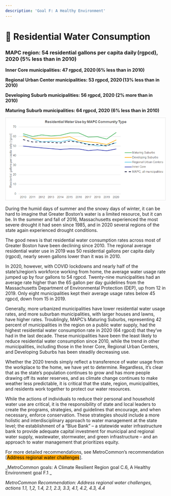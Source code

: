 ```yaml
---
description: 'Goal F: A Healthy Environment'
---
```


# 🚰 Residential Water Consumption

### **MAPC region: 54 residential gallons per capita daily (rgpcd), 2020 (5% less than in 2010)**

**Inner Core municipalities: 47 rgpcd, 2020 (6% less than in 2010)**

**Regional Urban Center municipalities: 53 rgpcd, 2020 (13% less than in 2010)**

**Developing Suburb municipalities: 56 rgpcd, 2020 (2% more than in 2010)**

**Maturing Suburb municipalities: 64 rgpcd, 2020 (6% less than in 2010)**

![](<.gitbook/assets/image (2).png>)

During the humid days of summer and the snowy days of winter, it can be hard to imagine that Greater Boston’s water is a limited resource, but it can be. In the summer and fall of 2016, Massachusetts experienced the most severe drought it had seen since 1985, and in 2020 several regions of the state again experienced drought conditions.

The good news is that residential water consumption rates across most of Greater Boston have been declining since 2010. The regional average residential water use in 2019 was 50 residential gallons per capita daily (rgpcd), nearly seven gallons lower than it was in 2010.

In 2020, however, with COVID lockdowns and nearly half of the state’s/region’s workforce working from home, the average water usage rate jumped up by four gallons to 54 rgpcd. Twenty-nine municipalities had an average rate higher than the 65 gallon per day guidelines from the Massachusetts Department of Environmental Protection (DEP), up from 12 in 2019. Only eight municipalities kept their average usage rates below 45 rgpcd, down from 15 in 2019.

Generally, more urbanized municipalities have lower residential water usage rates, and more suburban municipalities, with larger houses and lawns, have higher rates. Troublingly, MAPC’s Maturing Suburbs, representing 42 percent of municipalities in the region on a public water supply, had the highest residential water consumption rate in 2020 (64 rgpcd) that they’ve had in the last decade. These municipalities have been the least likely to reduce residential water consumption since 2010, while the trend in other municipalities, including those in the Inner Core, Regional Urban Centers, and Developing Suburbs has been steadily decreasing use.&#x20;

Whether the 2020 trends simply reflect a transference of water usage from the workplace to the home, we have yet to determine. Regardless, it’s clear that as the state’s population continues to grow and has more people drawing off its water reserves, and as climate change continues to make weather less predictable, it is critical that the state, region, municipalities, and residents work together to protect our water resources.

While the actions of individuals to reduce their personal and household water use are critical, it is the responsibility of state and local leaders to create the programs, strategies, and guidelines that encourage, and when necessary, enforce conservation. These strategies should include a more holistic and interdisciplinary approach to water management at the state level; the establishment of a “Blue Bank” – a statewide water infrastructure bank to provide adequate capital investment for municipal and regional water supply, wastewater, stormwater, and green infrastructure – and an approach to water management that prioritizes equity.

For more detailed recommendations, see MetroCommon’s recommendation \[<mark style="background-color:orange;">Address regional water challenges</mark>].&#x20;

_MetroCommon goals: A Climate Resilient Region goal C.6, A Healthy Environment goal F.1 _

_MetroCommon Recommendation: Address regional water challenges, actions 1.1, 1,2, 1.4, 2.1, 2.3, 3.3, 4.1, 4.2, 4.3, 4.4_
